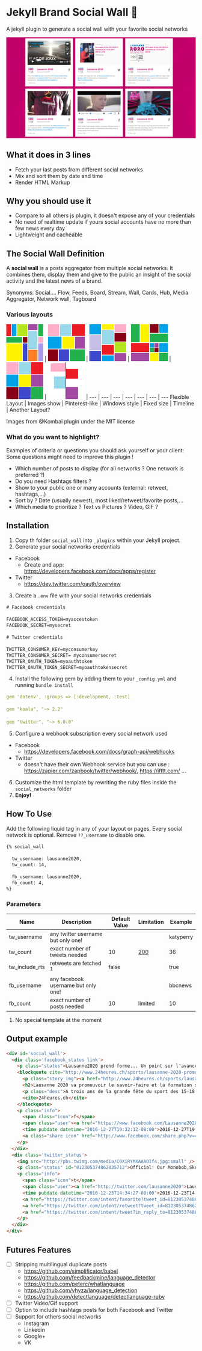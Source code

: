 # Jekyll Brand Social Wall :barber:
A jekyll plugin to generate a social wall with your favorite social networks

![](img_readme/render_example.png)

## What it does in 3 lines
 * Fetch your last posts from different social networks
 * Mix and sort them by date and time
 * Render HTML Markup

## Why you should use it
 * Compare to all others js plugin, it doesn't expose any of your credentials
 * No need of realtime update if yours social accounts have no more than few news every day
 * Lightweight and cacheable

## The Social Wall Definition

A **social wall** is a posts aggregator from multiple social networks. It combines them, display them and give to the public an insight of the social activity and the latest news of a brand.

Synonyms: Social.... Flow, Feeds, Board, Stream, Wall, Cards, Hub, Media Aggregator, Network wall, Tagboard

### Various layouts

[![](img_readme/social_wall-1c968.png)](https://github.com/kombai/freewall)  | [![](img_readme/social_wall-87882.png)](https://github.com/kombai/freewall)  | [![](img_readme/social_wall-2780a.png)](https://github.com/kombai/freewall)  |  [![](img_readme/social_wall-4a303.png)](https://github.com/kombai/freewall) | ![](img_readme/social_wall-square.png) | ![](img_readme/social_wall-timeline.png) |
 --- | --- | --- | --- | --- | --- | ---
 Flexible Layout | Images show | Pinterest-like | Windows style | Fixed size |  Timeline | Another Layout?

Images from @Kombai plugin under the MIT license

### What do you want to highlight?
Examples of criteria or questions you should ask yourself or your client:
Some questions might need to improve this plugin !

 - Which number of posts to display (for all networks ? One network is preferred ?)
 - Do you need Hashtags filters ?
 - Show to your public one or many accounts (external: retweet, hashtags,...)
 - Sort by ? Date (usually newest), most liked/retweet/favorite posts,...
 - Which media to prioritize ? Text vs Pictures ? Video, GIF ?

## Installation

1. Copy th folder `social_wall`  into `_plugins`  within your Jekyll project.
2. Generate your social networks credentials
 - Facebook
    - Create and app: https://developers.facebook.com/docs/apps/register
 - Twitter
    - https://dev.twitter.com/oauth/overview
3. Create a `.env` file with your social networks credentials

  ```
  # Facebook credentials

  FACEBOOK_ACCESS_TOKEN=myaccestoken
  FACEBOOK_SECRET=mysecret

  # Twitter credentials

  TWITTER_CONSUMER_KEY=myconsumerkey
  TWITTER_CONSUMER_SECRET= myconsumersecret
  TWITTER_OAUTH_TOKEN=myoauthtoken
  TWITTER_OAUTH_TOKEN_SECRET=myoauthtokensecret
  ```
4. Install the following gem by adding them to your `_config.yml` and running `bundle install`

  ```yaml
  gem 'dotenv', :groups => [:development, :test]

  gem "koala", "~> 2.2"

  gem "twitter", "~> 6.0.0"
  ```
5. Configure a webhook subscription every social network used
 - Facebook
    - https://developers.facebook.com/docs/graph-api/webhooks
 - Twitter
    - doesn't have their own Webhook service but you can use : https://zapier.com/zapbook/twitter/webhook/, https://ifttt.com/ ...
6. Customize the html template by rewriting the ruby files inside the `social_networks` folder
7. **Enjoy!**

## How To Use
Add the following liquid tag in any of your layout or pages. Every social network is optional. Remove `??_username` to disable one.

```liquid
{% social_wall

  tw_username: lausanne2020,
  tw_count: 14,

  fb_username: lausanne2020,
  fb_count: 4,
%}
```

### Parameters

Name| Description|Default Value| Limitation | Example
----|----|----|----|----
tw_username| any twitter username but only one! |  | | katyperry
tw_count| exact number of tweets needed| 10 | [200](https://dev.twitter.com/rest/reference/get/statuses/user_timeline#parameters) | 36
tw_include_rts| retweets are fetched <sup>1</sup> | false | | true
fb_username| any facebook username but only one! | | | bbcnews
fb_count| exact number of posts needed| 10 | limited | 10

1. No special template at the moment

## Output example

```html
<div id='social_wall'>
  <div class='facebook_status link'>
    <p class="status">Lausanne2020 prend forme... Un point sur l'avancement des préparatifs, à (presque!) trois ans de la cérémonie d'ouverture!<a class="hashtag" href="https://www.facebook.com/hashtag/Lausanne2020">#Lausanne2020</a> <a class="hashtag" href="https://www.facebook.com/hashtag/thisiswhereitstarts">#thisiswhereitstarts</a> <a class="hashtag" href="https://www.facebook.com/hashtag/IloveYOG">#IloveYOG</a> <a class="hashtag" href="https://www.facebook.com/hashtag/24heures">#24heures</a></p>
    <blockquote cite="http://www.24heures.ch/sports/lausanne-2020-promouvoir-savoirfaire-formation-suisse/story/15546197">
      <p class="story_img"><a href="http://www.24heures.ch/sports/lausanne-2020-promouvoir-savoirfaire-formation-suisse/story/15546197"><img src="https://external.xx.fbcdn.net/safe_image.php?d=AQDRiWmt_TeB8kt1&w=130&h=130&url=http%3A%2F%2Fmcdn.newsnetz.ch%2Fstory%2F1%2F5%2F5%2F15546197%2Fpictures%2F1%2Fteaser_t_1024.jpg%3F1&cfs=1&sx=0&sy=0&sw=682&sh=682&_nc_hash=AQDWLuD6ChUhJcaG"></a></p>
      <h2>Lausanne 2020 va promouvoir le savoir-faire et la formation suisse</h2>
      <p class="desc">A trois ans de la grande fête du sport des 15-18 ans, les universités, les services cantonaux de l’éducation, les hautes écoles et la filière de l’apprentissage s’activent en coulisses.</p>
      <cite>24heures.ch</cite>
    </blockquote>
    <p class="info">
      <span class="icon">f</span>
      <span class="user"><a href="https://www.facebook.com/Lausanne2020">Lausanne2020</a></span>
      <time pubdate datetime="2016-12-27T19:32:12-08:00">2016-12-27T19:32:12-08:00</time>
      <a class="share icon" href="http://www.facebook.com/share.php?v=4&amp;src=bm&amp;u=http%3A%2F%2Fwww.24heures.ch%2Fsports%2Flausanne-2020-promouvoir-savoirfaire-formation-suisse%2Fstory%2F15546197"></a>
    </p>
  </div>
  <div class='twitter_status'>
    <img src="http://pbs.twimg.com/media/C0XiRYMXAAAOIf4.jpg:small" />
    <p class="status" id="812305374862835712">Official! Our Monobob,Skeleton &amp;Luge events will take place on the Olympic site of St-Moritz! <a href="https://t.co/lVMVg9Ca6W">https://t.co/lVMVg9Ca6W</a> <a class="mention" href="http://twitter.com/IBSFsliding">@IBSFsliding</a> <a class="mention" href="http://twitter.com/FIL_Luge">@FIL_Luge</a> </p>
    <p class="info">
      <span class="icon">t</span>
      <span class="user"><a href="http://twitter.com/lausanne2020">Lausanne 2020</a></span>
      <time pubdate datetime="2016-12-23T14:34:27-08:00">2016-12-23T14:34:27-08:00</time>
      <a href="https://twitter.com/intent/favorite?tweet_id=812305374862835712" class="favorite icon">R</a>
      <a href="https://twitter.com/intent/retweet?tweet_id=812305374862835712" class="retweet icon">J</a>
      <a href="https://twitter.com/intent/tweet?in_reply_to=812305374862835712" class="tweet icon">h</a>
    </p>
  </div>
</div>
```

## Futures Features
- [ ] Stripping multilingual duplicate posts
   - https://github.com/simplificator/babel
   - https://github.com/feedbackmine/language_detector
   - https://github.com/peterc/whatlanguage
   - https://github.com/vhyza/language_detection
   - https://github.com/detectlanguage/detectlanguage-ruby
- [ ] Twitter Video/Gif support
- [ ] Option to include hashtags posts for both Facebook and Twitter
- [ ] Support for others social networks
  - Instagram
  - Linkedin
  - Google+
  - VK
